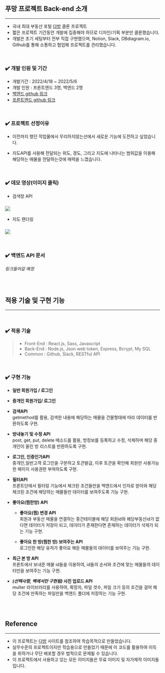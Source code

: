 ## 푸망 프로젝트 Back-end 소개

---

- 국내 최대 부동산 포털 [다방](https://www.dabangapp.com/) 클론 프로젝트
- 짧은 프로젝트 기간동안 개발에 집중해야 하므로 디자인/기획 부분만 클론했습니다.
- 개발은 초기 세팅부터 전부 직접 구현했으며, Notion, Slack, DBdiagram.io, Github를 통해 소통하고 협업해 프로젝트를 관리했습니다.

<br>

### ✔️ 개발 인원 및 기간

- 개발기간 : 2022/4/18 ~ 2022/5/6
- 개발 인원 : 프론트엔드 3명, 백엔드 2명
- [백엔드 github 링크](https://github.com/wecode-bootcamp-korea/justcode-4-2nd-poomuh-back)
- [프론트엔드 github 링크](https://github.com/wecode-bootcamp-korea/justcode-4-2nd-poomuh-front)

<br>

### ✔️ 프로젝트 선정이유

- 이전까지 했던 작업물에서 무리하지않는선에서 새로운 기능에 도전하고 싶었습니다.

- 지도API를 사용해 전달되는 위도, 경도, 그리고 지도에 나타나는 범위값을 이용해 해당하는 매물을 전달하는것에 매력을 느꼈습니다.

<br>

### ✔️ 데모 영상(이미지 클릭)
 
- 검색창 API
### <img src="gif/poomang_search.gif"> 
- 지도 랜더링
### <img src="gif/poomang_map.gif"> 

<br>

### ✔️ 백엔드 API 문서

_링크들어갈 예정_

<br>
<br>

## 적용 기술 및 구현 기능

---

<br>

### ✔️ 적용 기술

> - Front-End : React.js, Sass, Javascript
> - Back-End : Node.js, Json web token, Express, Bcrypt, My SQL
> - Common : Github, Slack, RESTful API

<br>

### ✔️ 구현 기능

- **일반 회원가입 / 로그인**

- **중개인 회원가입/ 로그인**

- **검색API**  
  getmethod를 활용, 검색한 내용에 해당하는 매물을 건물형태에 따라 데이터를 반환하도록 구현.

- **방내놓기 및 수정 API**  
  post, get, put, delete 메소드를 활용, 방정보를 등록하고 수정, 삭제하며 해당 중개인이 올린 방 리스트를 반환하도록 구현.

- **로그인, 인증인가API**  
  중개인,일반고객 로그인을 구분하고 토큰발급, 이후 토큰을 확인해 회원만 사용가능한 페이지 사용권한 부여하도록 구현.

- **필터API**  
  프론트단에서 필터링 기능에서 체크된 조건들만을 백엔드에서 인자로 받아와 해당 체크된 조건에 해당하는 매물들만 데이터를 보여주도록 기능 구현.

- **좋아요(찜한방) API**

  - **좋아요(찜) 변경 API**  
    회원과 부동산 매물을 연결하는 중간테이블에 해당 회원id와 해당부동산id가 없다면 데이터가 저장이 되고, 데이터가 존재한다면 존재하는 데이터가 삭제가 되는 기능 구현.

  - **좋아요 한 방(찜한 방) 보여주는 API**  
    로그인한 해당 유저가 좋아요 해둔 매물들의 데이터를 보여주는 기능 구현.

- **최근 본 방 API**  
  프론트에서 보내준 매물 id들을 이용하여,
  id들의 순서와 조건에 맞는 매물들의 데이터만을 보여주는 기능 구현.

- **_(선택사항, 백에서만 구현됨)_ 사진 업로드 API**  
  multer 라이브러리를 사용하여, 확장자, 파일 갯수, 파일 크기 등의 조건을 걸어 해당 조건에 만족하는 파일만을 백엔드 폴더에 저장하는 기능 구현.

<br>
<br>

## Reference

---

- 이 프로젝트는 [다방](https://www.dabangapp.com/) 사이트를 참조하여 학습목적으로 만들었습니다.
- 실무수준의 프로젝트이지만 학습용으로 만들었기 때문에 이 코드를 활용하여 이득을 취하거나 무단 배포할 경우 법적으로 문제될 수 있습니다.
- 이 프로젝트에서 사용하고 있는 모든 이미지들은 무료 이미지 및 자가제작 이미지들입니다.
